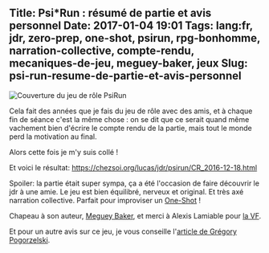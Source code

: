 Title: Psi*Run : résumé de partie et avis personnel
Date: 2017-01-04 19:01
Tags: lang:fr, jdr, zero-prep, one-shot, psirun, rpg-bonhomme, narration-collective, compte-rendu, mecaniques-de-jeu, meguey-baker, jeux
Slug: psi-run-resume-de-partie-et-avis-personnel
---
<img alt="Couverture du jeu de rôle PsiRun" src="images/2017/01/psirun-couverture.png">

Cela fait des années que je fais du jeu de rôle avec des amis, et à chaque fin de séance c'est la même chose :
on se dit que ce serait quand même vachement bien d'écrire le compte rendu de la partie, mais tout le monde perd la motivation au final.

Alors cette fois je m'y suis collé !

Et voici le résultat:
<https://chezsoi.org/lucas/jdr/psirun/CR_2016-12-18.html>

Spoiler: la partie était super sympa, ça a été l'occasion de faire découvrir le jdr à une amie.
Le jeu est bien équilibré, nerveux et original.
Et très axé narration collective. Parfait pour improviser un [One-Shot](/lucas/blog/tag/one-shot.html) !

Chapeau à son auteur, [Meguey Baker](http://nightskygames.com/welcome/game/PsiRun), et merci à Alexis Lamiable pour [la VF](https://electric-goat.net/products/1).

Et pour un autre avis sur ce jeu, je vous conseille l'[article de Grégory Pogorzelski](http://awarestudios.blogspot.com/2014/12/psi-run.html).
